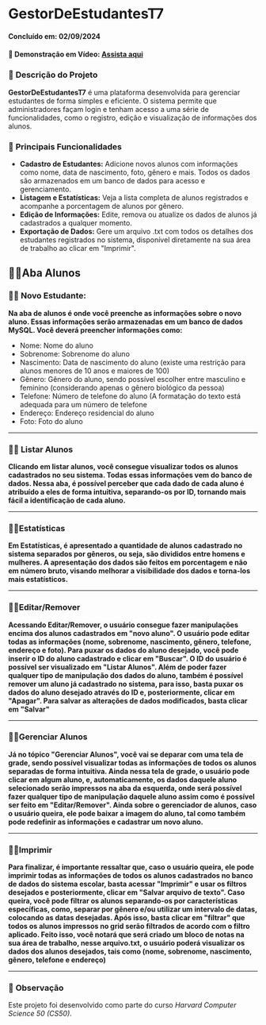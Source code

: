 # GestorDeEstudantesT7
#### **Concluído em: 02/09/2024**
#### 🎥 **Demonstração em Vídeo:** [Assista aqui](<https://youtu.be/BF5N0Ol5o2I>)

### 📘 **Descrição do Projeto**
**GestorDeEstudantesT7** é uma plataforma desenvolvida para gerenciar estudantes de forma simples e eficiente. O sistema permite que administradores façam login e tenham acesso a uma série de funcionalidades, como o registro, edição e visualização de informações dos alunos.

### 🚀 **Principais Funcionalidades**
- **Cadastro de Estudantes:** Adicione novos alunos com informações como nome, data de nascimento, foto, gênero e mais. Todos os dados são armazenados em um banco de dados para acesso e gerenciamento.
- **Listagem e Estatísticas:** Veja a lista completa de alunos registrados e acompanhe a porcentagem de alunos por gênero.
- **Edição de Informações:** Edite, remova ou atualize os dados de alunos já cadastrados a qualquer momento.
- **Exportação de Dados:** Gere um arquivo .txt com todos os detalhes dos estudantes registrados no sistema, disponível diretamente na sua área de trabalho ao clicar em "Imprimir".


## 🧑‍🎓Aba Alunos
### 👨‍🎓 Novo Estudante:
**Na aba de alunos é onde você preenche as informações sobre o novo aluno. Essas informações serão armazenadas em um banco de dados MySQL. Você deverá preencher informações como:**
 
- Nome: Nome do aluno
- Sobrenome: Sobrenome do aluno
- Nascimento: Data de nascimento do aluno (existe uma restrição para alunos menores de 10 anos e maiores de 100)
- Gênero: Gênero do aluno, sendo possível escolher entre masculino e feminino (considerando apenas o gênero biológico da pessoa)
- Telefone: Número de telefone do aluno (A formatação do texto está adequada para um número de telefone
- Endereço: Endereço residencial do aluno
- Foto: Foto do aluno
<hr>

### 👨‍🎓 **Listar Alunos**
**Clicando em listar alunos, você consegue visualizar todos os alunos cadastrados no seu sistema. Todas essas informações vem do banco de dados. Nessa aba, é possível perceber que cada dado de cada aluno é atribuído a eles de forma intuitiva, separando-os por ID, tornando mais fácil a identificação de cada aluno.**

<hr>

### 👨‍🎓Estatísticas
**Em Estatísticas, é apresentado a quantidade de alunos cadastrado no sistema separados por gêneros, ou seja, são divididos entre homens e mulheres. A apresentação dos dados são feitos em porcentagem e não em número bruto, visando melhorar a visibilidade dos dados e torna-los mais estatísticos.**

<hr>

### 👨‍🎓Editar/Remover
**Acessando Editar/Remover, o usuário consegue fazer manipulações encima dos alunos cadastrados em "novo aluno". O usuário pode editar todas as informações (nome, sobrenome, nascimento, gênero, telefone, endereço e foto). Para puxar os dados do aluno desejado, você pode inserir o ID do aluno cadastrado e clicar em "Buscar". O ID do usuário é possível ser visualizado em "Listar Alunos". Além de poder fazer qualquer tipo de manipulação dos dados do aluno, também é possível remover um aluno já cadastrado no sistema, para isso, basta puxar os dados do aluno desejado através do ID e, posteriormente, clicar em "Apagar". Para salvar as alterações de dados modificados, basta clicar em "Salvar"**


<hr>

### 👨‍🎓Gerenciar Alunos
**Já no tópico "Gerenciar Alunos", você vai se deparar com uma tela de grade, sendo possível visualizar todas as informações de todos os alunos separadas de forma intuitiva. Ainda nessa tela de grade, o usuário pode clicar em algum aluno, e, automaticamente, os dados daquele aluno selecionado serão impressos na aba da esquerda, onde será possível fazer qualquer tipo de manipulação daquele aluno assim como é possível ser feito em "Editar/Remover". Ainda sobre o gerenciador de alunos, caso o usuário queira, ele pode baixar a imagem do aluno, tal como também pode redefinir as informações e cadastrar um novo aluno.**

<hr>

### 👨‍🎓Imprimir
**Para finalizar, é importante ressaltar que, caso o usuário queira, ele pode imprimir todas as informações de todos os alunos cadastrados no banco de dados do sistema escolar, basta acessar "Imprimir" e usar os filtros desejados e posteriormente, clicar em "Salvar arquivo de texto". Caso queira, você pode filtrar os alunos separando-os por características específicas, como, separar por gênero e/ou utilizar um intervalo de datas, colocando as datas desejadas. Após isso, basta clicar em "filtrar" que todos os alunos impressos no grid serão filtrados de acordo com o filtro aplicado. Feito isso, você notará que será criado um bloco de notas na sua área de trabalho, nesse arquivo.txt, o usuário poderá visualizar os dados dos alunos desejados, tais como (nome, sobrenome, nascimento, gênero, telefone e endereço)**

<hr>

### 📝 **Observação**
Este projeto foi desenvolvido como parte do curso *Harvard Computer Science 50 (CS50)*.
